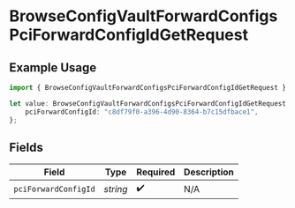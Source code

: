 # BrowseConfigVaultForwardConfigsPciForwardConfigIdGetRequest

## Example Usage

```typescript
import { BrowseConfigVaultForwardConfigsPciForwardConfigIdGetRequest } from "@gr4vy/sdk/models/operations";

let value: BrowseConfigVaultForwardConfigsPciForwardConfigIdGetRequest = {
    pciForwardConfigId: "c8df79f0-a396-4d90-8364-b7c15dfbace1",
};
```

## Fields

| Field                | Type                 | Required             | Description          |
| -------------------- | -------------------- | -------------------- | -------------------- |
| `pciForwardConfigId` | *string*             | :heavy_check_mark:   | N/A                  |